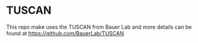 # TUSCAN
This repo make uses the TUSCAN from Bauer Lab and more details can be found at https://github.com/BauerLab/TUSCAN
